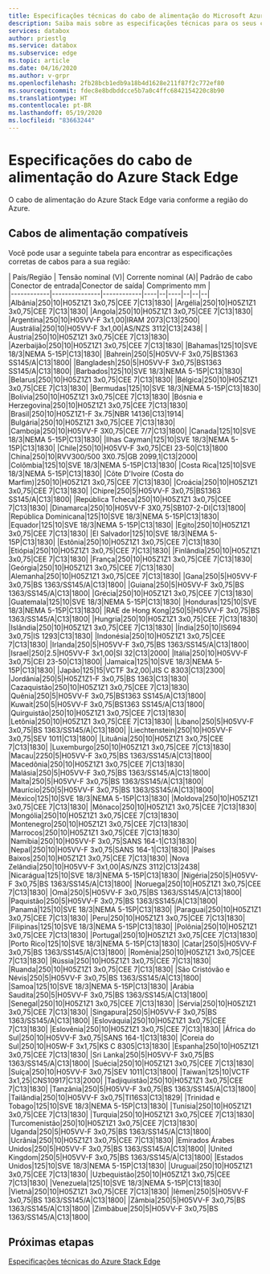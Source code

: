 ```yaml
---
title: Especificações técnicas do cabo de alimentação do Microsoft Azure Stack Edge conforme a localização | Microsoft Docs
description: Saiba mais sobre as especificações técnicas para os seus cabos de alimentação do Azure Stack Edge.
services: databox
author: priestlg
ms.service: databox
ms.subservice: edge
ms.topic: article
ms.date: 04/16/2020
ms.author: v-grpr
ms.openlocfilehash: 2fb28bcb1edb9a18b4d1628e211f87f2c772ef80
ms.sourcegitcommit: fdec8e8bdbddcce5b7a0c4ffc6842154220c8b90
ms.translationtype: HT
ms.contentlocale: pt-BR
ms.lasthandoff: 05/19/2020
ms.locfileid: "83663244"
---
```

# <a name="azure-stack-edge-power-cord-specifications"></a>Especificações do cabo de alimentação do Azure Stack Edge

O cabo de alimentação do Azure Stack Edge varia conforme a região do Azure.

## <a name="supported-power-cords"></a>Cabos de alimentação compatíveis

Você pode usar a seguinte tabela para encontrar as especificações corretas de cabos para a sua região:

| País/Região    | Tensão nominal (V)| Corrente nominal (A)| Padrão de cabo |Conector de entrada|Conector de saída| Comprimento mm |  
|------------|---------------|------------|----|--|----|--|--|--|
|Albânia|250|10|H05Z1Z1 3x0,75|CEE 7|C13|1830|
|Argélia|250|10|H05Z1Z1 3x0,75|CEE 7|C13|1830|
|Angola|250|10|H05Z1Z1 3x0,75|CEE 7|C13|1830|
|Argentina|250|10|H05VV-F 3x1,00|IRAM 2073|C13|2500|
|Austrália|250|10|H05VV-F 3x1,00|AS/NZS 3112|C13|2438|
|Áustria|250|10|H05Z1Z1 3x0,75|CEE 7|C13|1830|
|Azerbaijão|250|10|H05Z1Z1 3x0,75|CEE 7|C13|1830|
|Bahamas|125|10|SVE 18/3|NEMA 5-15P|C13|1830|
|Bahrein|250|5|H05VV-F 3x0,75|BS1363 SS145/A|C13|1800|
|Bangladesh|250|5|H05VV-F 3x0,75|BS1363 SS145/A|C13|1800|
|Barbados|125|10|SVE 18/3|NEMA 5-15P|C13|1830|
|Belarus|250|10|H05Z1Z1 3x0,75|CEE 7|C13|1830|
|Bélgica|250|10|H05Z1Z1 3x0,75|CEE 7|C13|1830|
|Bermudas|125|10|SVE 18/3|NEMA 5-15P|C13|1830|
|Bolívia|250|10|H05Z1Z1 3x0,75|CEE 7|C13|1830|
|Bósnia e Herzegovina|250|10|H05Z1Z1 3x0,75|CEE 7|C13|1830|
|Brasil|250|10|H05Z1Z1-F 3x.75|NBR 14136|C13|1914|
|Bulgária|250|10|H05Z1Z1 3x0,75|CEE 7|C13|1830|
|Camboja|250|10|H05VV-F 3X0,75|CEE 7/7|C13|1800|
|Canada|125|10|SVE 18/3|NEMA 5-15P|C13|1830|
|Ilhas Cayman|125|10|SVE 18/3|NEMA 5-15P|C13|1830|
|Chile|250|10|H05VV-F 3x0,75|CEI 23-50|C13|1800
|China|250|10|RVV300/500 3X0.75|GB 2099,1|C13|2000|
|Colômbia|125|10|SVE 18/3|NEMA 5-15P|C13|1830|
|Costa Rica|125|10|SVE 18/3|NEMA 5-15P|C13|1830|
|Côte D'Ivoire (Costa do Marfim)|250|10|H05Z1Z1 3x0,75|CEE 7|C13|1830|
|Croácia|250|10|H05Z1Z1 3x0,75|CEE 7|C13|1830|
|Chipre|250|5|H05VV-F 3x0,75|BS1363 SS145/A|C13|1800|
|República Tcheca|250|10|H05Z1Z1 3x0,75|CEE 7|C13|1830|
|Dinamarca|250|10|H05VV-F 3X0,75|SB107-2-DI|C13|1800|
|República Dominicana|125|10|SVE 18/3|NEMA 5-15P|C13|1830|
|Equador|125|10|SVE 18/3|NEMA 5-15P|C13|1830|
|Egito|250|10|H05Z1Z1 3x0,75|CEE 7|C13|1830|
|El Salvador|125|10|SVE 18/3|NEMA 5-15P|C13|1830|
|Estônia|250|10|H05Z1Z1 3x0,75|CEE 7|C13|1830|
|Etiópia|250|10|H05Z1Z1 3x0,75|CEE 7|C13|1830|
|Finlândia|250|10|H05Z1Z1 3x0,75|CEE 7|C13|1830|
|França|250|10|H05Z1Z1 3x0,75|CEE 7|C13|1830|
|Geórgia|250|10|H05Z1Z1 3x0,75|CEE 7|C13|1830|
|Alemanha|250|10|H05Z1Z1 3x0,75|CEE 7|C13|1830|
|Gana|250|5|H05VV-F 3x0,75|BS 1363/SS145/A|C13|1800|
|Guiana|250|5|H05VV-F 3x0,75|BS 1363/SS145/A|C13|1800|
|Grécia|250|10|H05Z1Z1 3x0,75|CEE 7|C13|1830|
|Guatemala|125|10|SVE 18/3|NEMA 5-15P|C13|1830|
|Honduras|125|10|SVE 18/3|NEMA 5-15P|C13|1830|
|RAE de Hong Kong|250|5|H05VV-F 3x0,75|BS 1363/SS145/A|C13|1800|
|Hungria|250|10|H05Z1Z1 3x0,75|CEE 7|C13|1830|
|Islândia|250|10|H05Z1Z1 3x0,75|CEE 7|C13|1830|
|Índia|250|10|IS694 3x0,75|IS 1293|C13|1830|
|Indonésia|250|10|H05Z1Z1 3x0,75|CEE 7|C13|1830|
|Irlanda|250|5|H05VV-F 3x0,75|BS 1363/SS145/A|C13|1800|
|Israel|250|2.5|H05VV-F 3x1,00|SI 32|C13|2000|
|Itália|250|10|H05VV-F 3x0,75|CEI 23-50|C13|1800|
|Jamaica|125|10|SVE 18/3|NEMA 5-15P|C13|1830|
|Japão|125|15|VCTF 3x2,00|JIS C 8303|C13|2300|
|Jordânia|250|5|H05Z1Z1-F 3x0,75|BS 1363|C13|1830|
|Cazaquistão|250|10|H05Z1Z1 3x0,75|CEE 7|C13|1830|
|Quênia|250|5|H05VV-F 3x0,75|BS1363 SS145/A|C13|1800|
|Kuwait|250|5|H05VV-F 3x0,75|BS1363 SS145/A|C13|1800|
|Quirguistão|250|10|H05Z1Z1 3x0,75|CEE 7|C13|1830|
|Letônia|250|10|H05Z1Z1 3x0,75|CEE 7|C13|1830|
|Líbano|250|5|H05VV-F 3x0,75|BS 1363/SS145/A|C13|1800|
|Liechtenstein|250|10|H05VV-F 3x0,75|SEV 1011|C13|1800|
|Lituânia|250|10|H05Z1Z1 3x0,75|CEE 7|C13|1830|
|Luxemburgo|250|10|H05Z1Z1 3x0,75|CEE 7|C13|1830|
|Macau|2250|5|H05VV-F 3x0,75|BS 1363/SS145/A|C13|1800|
|Macedônia|250|10|H05Z1Z1 3x0,75|CEE 7|C13|1830|
|Malásia|250|5|H05VV-F 3x0,75|BS 1363/SS145/A|C13|1800|
|Malta|250|5|H05VV-F 3x0,75|BS 1363/SS145/A|C13|1800|
|Maurício|250|5|H05VV-F 3x0,75|BS 1363/SS145/A|C13|1800|
|México|125|10|SVE 18/3|NEMA 5-15P|C13|1830|
|Moldova|250|10|H05Z1Z1 3x0,75|CEE 7|C13|1830|
|Mônaco|250|10|H05Z1Z1 3x0,75|CEE 7|C13|1830|
|Mongólia|250|10|H05Z1Z1 3x0,75|CEE 7|C13|1830|
|Montenegro|250|10|H05Z1Z1 3x0,75|CEE 7|C13|1830|
|Marrocos|250|10|H05Z1Z1 3x0,75|CEE 7|C13|1830|
|Namíbia|250|10|H05VV-F 3x0,75|SANS 164-1|C13|1830|
|Nepal|250|10|H05VV-F 3x0,75|SANS 164-1|C13|1830|
|Países Baixos|250|10|H05Z1Z1 3x0,75|CEE 7|C13|1830|
|Nova Zelândia|250|10|H05VV-F 3x1,00|AS/NZS 3112|C13|2438|
|Nicarágua|125|10|SVE 18/3|NEMA 5-15P|C13|1830|
|Nigéria|250|5|H05VV-F 3x0,75|BS 1363/SS145/A|C13|1800|
|Noruega|250|10|H05Z1Z1 3x0,75|CEE 7|C13|1830|
|Omã|250|5|H05VV-F 3x0,75|BS 1363/SS145/A|C13|1800|
|Paquistão|250|5|H05VV-F 3x0,75|BS 1363/SS145/A|C13|1800|
|Panamá|125|10|SVE 18/3|NEMA 5-15P|C13|1830|
|Paraguai|250|10|H05Z1Z1 3x0,75|CEE 7|C13|1830|
|Peru|250|10|H05Z1Z1 3x0,75|CEE 7|C13|1830|
|Filipinas|125|10|SVE 18/3|NEMA 5-15P|C13|1830|
|Polônia|250|10|H05Z1Z1 3x0,75|CEE 7|C13|1830|
|Portugal|250|10|H05Z1Z1 3x0,75|CEE 7|C13|1830|
|Porto Rico|125|10|SVE 18/3|NEMA 5-15P|C13|1830|
|Catar|250|5|H05VV-F 3x0,75|BS 1363/SS145/A|C13|1800|
|Romênia|250|10|H05Z1Z1 3x0,75|CEE 7|C13|1830|
|Rússia|250|10|H05Z1Z1 3x0,75|CEE 7|C13|1830|
|Ruanda|250|10|H05Z1Z1 3x0,75|CEE 7|C13|1830|
|São Cristóvão e Névis|250|5|H05VV-F 3x0,75|BS 1363/SS145/A|C13|1800|
|Samoa|125|10|SVE 18/3|NEMA 5-15P|C13|1830|
|Arábia Saudita|250|5|H05VV-F 3x0,75|BS 1363/SS145/A|C13|1800|
|Senegal|250|10|H05Z1Z1 3x0,75|CEE 7|C13|1830|
|Sérvia|250|10|H05Z1Z1 3x0,75|CEE 7|C13|1830|
|Singapura|250|5|H05VV-F 3x0,75|BS 1363/SS145/A|C13|1800|
|Eslováquia|250|10|H05Z1Z1 3x0,75|CEE 7|C13|1830|
|Eslovênia|250|10|H05Z1Z1 3x0,75|CEE 7|C13|1830|
|África do Sul|250|10|H05VV-F 3x0,75|SANS 164-1|C13|1830|
|Coreia do Sul|250|10|H05W-F 3x1,75|KS C 8305|C13|1830|
|Espanha|250|10|H05Z1Z1 3x0,75|CEE 7|C13|1830|
|Sri Lanka|250|5|H05VV-F 3x0,75|BS 1363/SS145/A|C13|1800|
|Suécia|250|10|H05Z1Z1 3x0,75|CEE 7|C13|1830|
|Suíça|250|10|H05VV-F 3x0,75|SEV 1011|C13|1800|
|Taiwan|125|10|VCTF 3x1,25|CNS10917|C13|2000|
|Tadjiquistão|250|10|H05Z1Z1 3x0,75|CEE 7|C13|1830|
|Tanzânia|250|5|H05VV-F 3x0,75|BS 1363/SS145/A|C13|1800|
|Tailândia|250|10|H05VV-F 3x0,75|TI16S3|C13|1829|
|Trinidad e Tobago|125|10|SVE 18/3|NEMA 5-15P|C13|1830|
|Tunísia|250|10|H05Z1Z1 3x0,75|CEE 7|C13|1830|
|Turquia|250|10|H05Z1Z1 3x0,75|CEE 7|C13|1830|
|Turcomenistão|250|10|H05Z1Z1 3x0,75|CEE 7|C13|1830|
|Uganda|250|5|H05VV-F 3x0,75|BS 1363/SS145/A|C13|1800|
|Ucrânia|250|10|H05Z1Z1 3x0,75|CEE 7|C13|1830|
|Emirados Árabes Unidos|250|5|H05VV-F 3x0,75|BS 1363/SS145/A|C13|1800|
|United Kingdom|250|5|H05VV-F 3x0,75|BS 1363/SS145/A|C13|1800|
|Estados Unidos|125|10|SVE 18/3|NEMA 5-15P|C13|1830|
|Uruguai|250|10|H05Z1Z1 3x0,75|CEE 7|C13|1830|
|Uzbequistão|250|10|H05Z1Z1 3x0,75|CEE 7|C13|1830|
|Venezuela|125|10|SVE 18/3|NEMA 5-15P|C13|1830|
|Vietnã|250|10|H05Z1Z1 3x0,75|CEE 7|C13|1830|
|Iêmen|250|5|H05VV-F 3x0,75|BS 1363/SS145/A|C13|1800|
|Zâmbia|250|5|H05VV-F 3x0,75|BS 1363/SS145/A|C13|1800|
|Zimbábue|250|5|H05VV-F 3x0,75|BS 1363/SS145/A|C13|1800|

## <a name="next-steps"></a>Próximas etapas

[Especificações técnicas do Azure Stack Edge](data-box-edge-technical-specifications-compliance.md)
